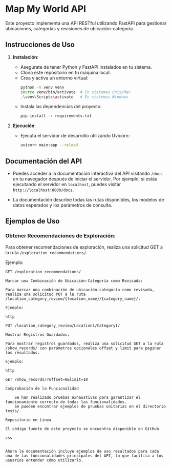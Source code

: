 # Map My World API

Este proyecto implementa una API RESTful utilizando FastAPI para gestionar ubicaciones, categorías y revisiones de ubicación-categoría.

## Instrucciones de Uso

1. **Instalación**:
   - Asegúrate de tener Python y FastAPI instalados en tu sistema.
   - Clona este repositorio en tu máquina local.
   - Crea y activa un entorno virtual:
     ```bash
     python -m venv venv
     source venv/bin/activate  # En sistemas Unix/Mac
     .\venv\Scripts\activate   # En sistemas Windows
     ```
   - Instala las dependencias del proyecto:
     ```bash
     pip install -r requirements.txt
     ```

2. **Ejecución**:
   - Ejecuta el servidor de desarrollo utilizando Uvicorn:
     ```bash
     uvicorn main:app --reload
     ```

## Documentación del API

- Puedes acceder a la documentación interactiva del API visitando `/docs` en tu navegador después de iniciar el servidor. Por ejemplo, si estás ejecutando el servidor en `localhost`, puedes visitar `http://localhost:8000/docs`.

- La documentación describe todas las rutas disponibles, los modelos de datos esperados y los parámetros de consulta.

## Ejemplos de Uso

### Obtener Recomendaciones de Exploración:

Para obtener recomendaciones de exploración, realiza una solicitud GET a la ruta `/exploration_recommendations/`.

Ejemplo:
```http
GET /exploration_recommendations/

Marcar una Combinación de Ubicación-Categoría como Revisada:

Para marcar una combinación de ubicación-categoría como revisada, realiza una solicitud PUT a la ruta /location_category_review/{location_name}/{category_name}/.

Ejemplo:

http

PUT /location_category_review/Location1/Category1/

Mostrar Registros Guardados:

Para mostrar registros guardados, realiza una solicitud GET a la ruta /show_records/ con parámetros opcionales offset y limit para paginar los resultados.

Ejemplo:

http

GET /show_records/?offset=0&limit=10

Comprobación de la Funcionalidad

    Se han realizado pruebas exhaustivas para garantizar el funcionamiento correcto de todas las funcionalidades.
    Se pueden encontrar ejemplos de pruebas unitarias en el directorio tests/.

Repositorio en Línea

El código fuente de este proyecto se encuentra disponible en GitHub.

css


Ahora la documentación incluye ejemplos de uso resaltados para cada una de las funcionalidades principales del API, lo que facilita a los usuarios entender cómo utilizarlo.
